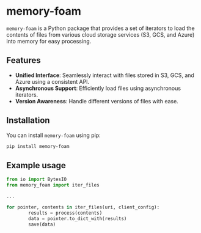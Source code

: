 # memory-foam

`memory-foam` is a Python package that provides a set of iterators to load the contents of files from various cloud storage services (S3, GCS, and Azure) into memory for easy processing.

## Features

- **Unified Interface**: Seamlessly interact with files stored in S3, GCS, and Azure using a consistent API.
- **Asynchronous Support**: Efficiently load files using asynchronous iterators.
- **Version Awareness**: Handle different versions of files with ease.

## Installation

You can install `memory-foam` using pip:

```bash
pip install memory-foam
```

## Example usage

```python
from io import BytesIO
from memory_foam import iter_files

...

for pointer, contents in iter_files(uri, client_config):
        results = process(contents)
        data = pointer.to_dict_with(results)
        save(data)
```
